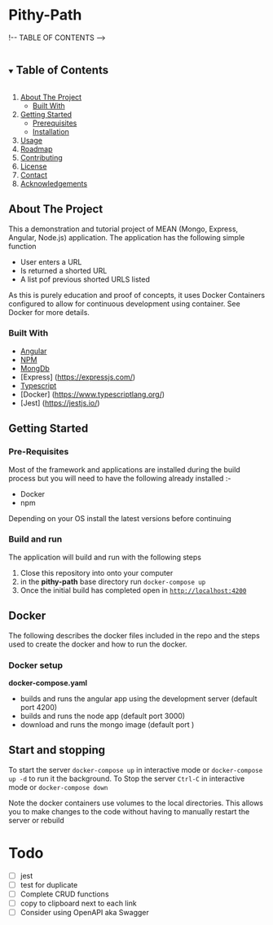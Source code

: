 # Pithy-Path 

!-- TABLE OF CONTENTS -->
<details open="open">
  <summary><h2 style="display: inline-block">Table of Contents</h2></summary>
  <ol>
    <li>
      <a href="#about-the-project">About The Project</a>
      <ul>
        <li><a href="#built-with">Built With</a></li>
      </ul>
    </li>
    <li>
      <a href="#getting-started">Getting Started</a>
      <ul>
        <li><a href="#prerequisites">Prerequisites</a></li>
        <li><a href="#installation">Installation</a></li>
      </ul>
    </li>
    <li><a href="#usage">Usage</a></li>
    <li><a href="#roadmap">Roadmap</a></li>
    <li><a href="#contributing">Contributing</a></li>
    <li><a href="#license">License</a></li>
    <li><a href="#contact">Contact</a></li>
    <li><a href="#acknowledgements">Acknowledgements</a></li>
  </ol>
</details>



<!-- ABOUT THE PROJECT -->
## About The Project

This a demonstration and tutorial project of MEAN (Mongo, Express, Angular, Node.js) application. The application has the following simple function

* User enters a URL
* Is returned a shorted URL
* A list pof previous shorted URLS listed

As this is purely education and proof of concepts, it uses Docker Containers configured to allow for continuous development using container. See Docker for more details. 

### Built With

* [Angular](https://angular.io/)
* [NPM](https://www.npmjs.com/get-npm)
* [MongDb](https://www.mongodb.com/)
* [Express] (https://expressjs.com/)
* [Typescript](https://www.typescriptlang.org/)
* [Docker] (https://www.typescriptlang.org/)
* [Jest] (https://jestjs.io/)

## Getting Started

### Pre-Requisites
Most of the framework and applications are installed during the build process but you will need to have the following already installed :-
* Docker
* npm

Depending on your OS install the latest versions before continuing 


### Build and run

The application will build and run with the following steps 

1. Close this repository into onto your computer
2. in the **pithy-path** base directory run `docker-compose up`
3. Once the initial build has completed open in [`http://localhost:4200`](`http://localhost:4200`)

## Docker
The following describes the docker files included in the repo and the steps used to create the docker and how to run the docker.

### Docker setup
**docker-compose.yaml**
* builds and runs the angular app using the development server (default port 4200)
* builds and runs the node app (default port 3000)
* download and runs the mongo image (default port )

## Start and stopping
To start the server `docker-compose up` in interactive mode or `docker-compose up -d` to run it the background.
To Stop the server `Ctrl-C` in interactive mode or `docker-compose down` 

Note the docker containers use volumes to the local directories. This allows you to make changes to the code without having to manually restart the server or rebuild 

# Todo
- [ ] jest
- [ ] test for duplicate
- [ ] Complete CRUD functions
- [ ] copy to clipboard next to each link
- [ ] Consider using OpenAPI aka Swagger
